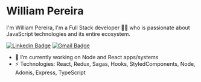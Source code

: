 ﻿# William Pereira


I'm William Pereira, I'm a Full Stack developer 👨‍💻 who is passionate about JavaScript technologies and its entire ecosystem.

[![Linkedin Badge](https://img.shields.io/badge/-williampereira-blue?style=flat-square&logo=Linkedin&logoColor=white&link=https://www.linkedin.com/in/william-cozza-198a311ab/)](https://www.linkedin.com/in/william-cozza-198a311ab/)
[![Gmail Badge](https://img.shields.io/badge/-williamcpereira89@gmail.com-c14438?style=flat-square&logo=Gmail&logoColor=white&link=mailto:williamcpereira89@gmail.com)](mailto:williamcpereira89@gmail.com)


- 🔭 I’m currently working on Node and React apps/systems
-  ⚡ Technologies: React, Redux, Sagas, Hooks, StyledComponents, Node, Adonis, Express, TypeScript

